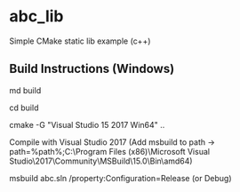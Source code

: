 # abc_lib
Simple CMake static lib example (c++)

## Build Instructions (Windows)
md build

cd build

cmake -G "Visual Studio 15 2017 Win64" ..

Compile with Visual Studio 2017 (Add msbuild to path -> path=%path%;C:\Program Files (x86)\Microsoft Visual Studio\2017\Community\MSBuild\15.0\Bin\amd64)

msbuild abc.sln /property:Configuration=Release        (or Debug)
